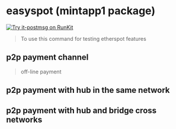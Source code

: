 # easyspot (mintapp1 package)

[![Try it-postmsg on RunKit](https://badge.runkitcdn.com/it-postmsg.svg)](https://npm.runkit.com/it-postmsg)

> To use this command for testing etherspot features

## p2p payment channel

> off-line payment

## p2p payment with hub in the same network

## p2p payment with hub and bridge cross networks


